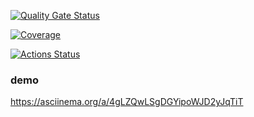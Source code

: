 [![Quality Gate Status](https://sonarcloud.io/api/project_badges/measure?project=Glazoff_frontend-project-46&metric=alert_status)](https://sonarcloud.io/summary/new_code?id=Glazoff_frontend-project-46)

[![Coverage](https://sonarcloud.io/api/project_badges/measure?project=Glazoff_frontend-project-46&metric=coverage)](https://sonarcloud.io/summary/new_code?id=Glazoff_frontend-project-46)

[![Actions Status](https://github.com/Glazoff/frontend-project-46/actions/workflows/hexlet-check.yml/badge.svg)](https://github.com/Glazoff/frontend-project-46/actions)

### demo
https://asciinema.org/a/4gLZQwLSgDGYipoWJD2yJqTiT
